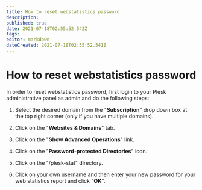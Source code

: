 ```yaml
---
title: How to reset webstatistics password
description: 
published: true
date: 2021-07-18T02:55:52.542Z
tags: 
editor: markdown
dateCreated: 2021-07-18T02:55:52.541Z
---
```


# How to reset webstatistics password

In order to reset webstatistics password, first login to your Plesk administrative panel as admin and do the following steps:

1) Select the desired domain from the "**Subscription**" drop down box at the top right corner (only if you have multiple domains).

2) Click on the "**Websites & Domains**" tab.

3) Click on the "**Show Advanced Operations**" link.

4) Click on the "**Password-protected Directories**" icon.

5) Click on the "/plesk-stat" directory.

6) Click on your own username and then enter your new password for your web statistics report and click "**OK**".